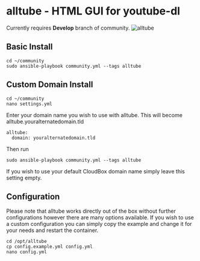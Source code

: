 # alltube - HTML GUI for youtube-dl 
Currently requires **Develop** branch of community.
![alltube](https://github.com/Rudloff/alltube/raw/master/img/screenshot.png)

## Basic Install 

```
cd ~/community
sudo ansible-playbook community.yml --tags alltube
```

## Custom Domain Install

```
cd ~/community
nano settings.yml
```
Enter your domain name you wish to use with alltube. This will become alltube.youralternatedomain.tld
```
alltube:
  domain: youralternatedomain.tld
```

Then run
```
sudo ansible-playbook community.yml --tags alltube
```
If you wish to use your default CloudBox domain name simply leave this setting empty.

## Configuration

Please note that alltube works directly out of the box without further configurations however there are many options available. If you wish to use a custom configuration you can simply copy the example and change it for your needs and restart the container.

```
cd /opt/alltube
cp config.example.yml config.yml
nano config.yml
```

